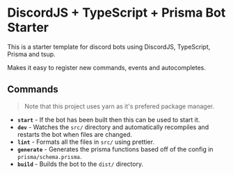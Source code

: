 # DiscordJS + TypeScript + Prisma Bot Starter

This is a starter template for discord bots using DiscordJS, TypeScript, Prisma and tsup.

Makes it easy to register new commands, events and autocompletes.

## Commands

> Note that this project uses yarn as it's prefered package manager.

- **`start`** - If the bot has been built then this can be used to start it.
- **`dev`** - Watches the `src/` directory and automatically recompiles and restarts the bot when files are changed.
- **`lint`** - Formats all the files in `src/` using prettier.
- **`generate`** - Generates the prisma functions based off of the config in `prisma/schema.prisma`.
- **`build`** - Builds the bot to the `dist/` directory.
